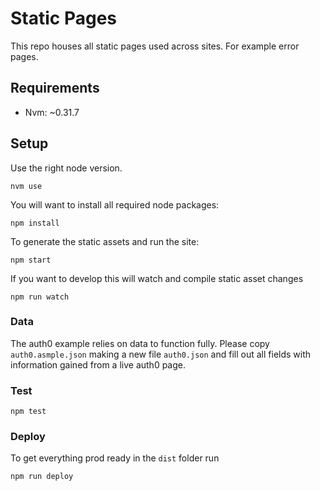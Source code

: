 # Static Pages

This repo houses all static pages used across sites. For example error pages.

## Requirements

* Nvm: ~0.31.7

## Setup
Use the right node version.

    nvm use

You will want to install all required node packages:

    npm install
    
To generate the static assets and run the site:

    npm start
    
If you want to develop this will watch and compile static asset changes

    npm run watch

### Data

The auth0 example relies on data to function fully. Please copy `auth0.asmple.json` making a new file `auth0.json` and fill out all fields with information gained from a live auth0 page.

### Test

    npm test

### Deploy

To get everything prod ready in the `dist` folder run

    npm run deploy
